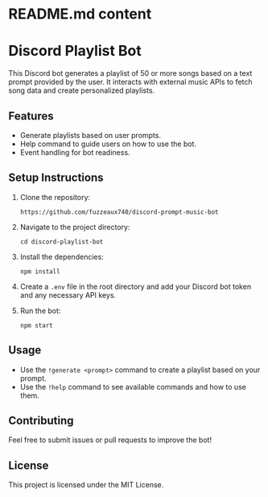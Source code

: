 # README.md content

# Discord Playlist Bot

This Discord bot generates a playlist of 50 or more songs based on a text prompt provided by the user. It interacts with external music APIs to fetch song data and create personalized playlists.

## Features

- Generate playlists based on user prompts.
- Help command to guide users on how to use the bot.
- Event handling for bot readiness.

## Setup Instructions

1. Clone the repository:
   ```
   https://github.com/fuzzeaux740/discord-prompt-music-bot
   ```

2. Navigate to the project directory:
   ```
   cd discord-playlist-bot
   ```

3. Install the dependencies:
   ```
   npm install
   ```

4. Create a `.env` file in the root directory and add your Discord bot token and any necessary API keys.

5. Run the bot:
   ```
   npm start
   ```

## Usage

- Use the `!generate <prompt>` command to create a playlist based on your prompt.
- Use the `!help` command to see available commands and how to use them.

## Contributing

Feel free to submit issues or pull requests to improve the bot!

## License

This project is licensed under the MIT License.

